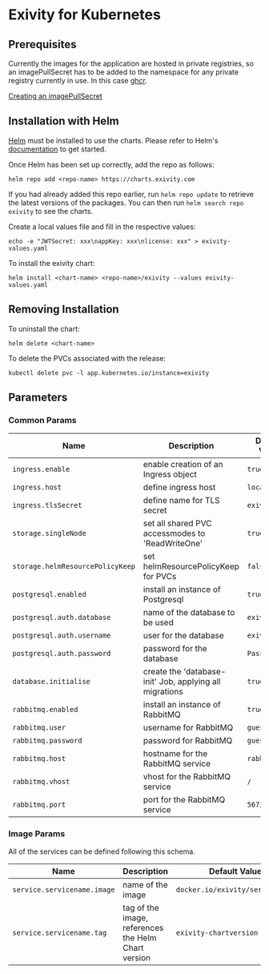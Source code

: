 # Exivity for Kubernetes

## Prerequisites

Currently the images for the application are hosted in private registries, so an
imagePullSecret has to be added to the namespace for any private registry
currently in use. In this case [ghcr](https://ghcr.io).

[Creating an imagePullSecret](https://kubernetes.io/docs/tasks/configure-pod-container/pull-image-private-registry/)

## Installation with Helm

[Helm](https://helm.sh) must be installed to use the charts. Please refer to
Helm's [documentation](https://helm.sh/docs) to get started.

Once Helm has been set up correctly, add the repo as follows:

    helm repo add <repo-name> https://charts.exivity.com

If you had already added this repo earlier, run `helm repo update` to retrieve
the latest versions of the packages. You can then run `helm search repo exivity`
to see the charts.

Create a local values file and fill in the respective values:

    echo -e "JWTSecret: xxx\nappKey: xxx\nlicense: xxx" > exivity-values.yaml

To install the exivity chart:

    helm install <chart-name> <repo-name>/exivity --values exivity-values.yaml

## Removing Installation

To uninstall the chart:

    helm delete <chart-name>

To delete the PVCs associated with the release:

    kubectl delete pvc -l app.kubernetes.io/instance=exivity

## Parameters

### Common Params

| Name                             | Description                                             | Default Value   |
|----------------------------------|---------------------------------------------------------|-----------------|
| `ingress.enable`                 | enable creation of an Ingress object                    | `true`          |
| `ingress.host`                   | define ingress host                                     | `localhost`     |
| `ingress.tlsSecret`              | define name for TLS secret                              | `exivity-tls`   |
| `storage.singleNode`             | set all shared PVC accessmodes to 'ReadWriteOne'        | `true`          |
| `storage.helmResourcePolicyKeep` | set helmResourcePolicyKeep for PVCs                     | `false`         |
| `postgresql.enabled`             | install an instance of Postgresql                       | `true`          |
| `postgresql.auth.database`       | name of the database to be used                         | `exivity`       |
| `postgresql.auth.username`       | user for the database                                   | `exivity`       |
| `postgresql.auth.password`       | password for the database                               | `Password12!`   |
| `database.initialise`            | create the 'database-init' Job, applying all migrations | `true`          |
| `rabbitmq.enabled`               | install an instance of RabbitMQ                         | `true`          |
| `rabbitmq.user`                  | username for RabbitMQ                                   | `guest`         |
| `rabbitmq.password`              | password for RabbitMQ                                   | `guest`         |
| `rabbitmq.host`                  | hostname for the RabbitMQ service                       | `rabbit`        |
| `rabbitmq.vhost`                 | vhost for the RabbitMQ service                          | `/`             |
| `rabbitmq.port`                  | port for the RabbitMQ service                           | `5672`          |

### Image Params
All of the services can be defined following this schema.

| Name                        | Description                                         | Default Value                   |
|-----------------------------|-----------------------------------------------------|---------------------------------|
| `service.servicename.image` | name of the image                                   | `docker.io/exivity/servicename` |
| `service.servicename.tag`   | tag of the image, references the Helm Chart version | `exivity-chartversion`          |
